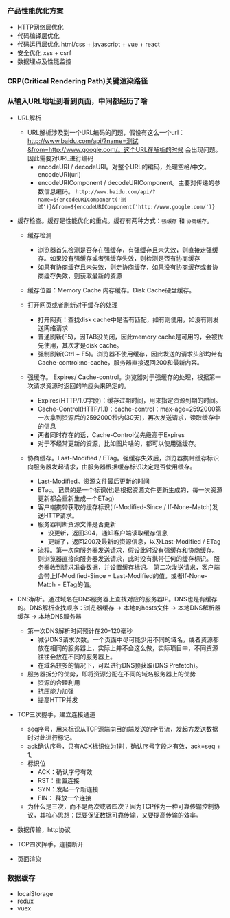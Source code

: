 ### 产品性能优化方案
- HTTP网络层优化
- 代码编译层优化
- 代码运行层优化 html/css + javascript + vue + react
- 安全优化 xss + csrf
- 数据埋点及性能监控

### CRP(Critical Rendering Path)关键渲染路径

### 从输入URL地址到看到页面，中间都经历了啥
- URL解析
  + URL解析涉及到一个URL编码的问题，假设有这么一个url：http://www.baidu.com/api/?name=测试&from=http://www.google.com/。这个URL在解析的时候
  会出现问题。因此需要对URL进行编码
    + encodeURI / decodeURI。对整个URL的编码，处理空格/中文。encodeURI(url)
    + encodeURIComponent / decodeURIComponent。主要对传递的参数信息编码。
    `http://www.baidu.com/api/?name=${encodeURIComponent('测试')}&from=${encodeURIComponent('http://www.google.com/')}`

- 缓存检查。缓存是性能优化的重点。缓存有两种方式：`强缓存` 和 `协商缓存`。
  + 缓存检测
    + 浏览器首先检测是否存在强缓存，有强缓存且未失效，则直接走强缓存。如果没有强缓存或者强缓存失效，则检测是否有协商缓存
    + 如果有协商缓存且未失效，则走协商缓存，如果没有协商缓存或者协商缓存失效，则获取最新的资源
    
  + 缓存位置：Memory Cache 内存缓存。Disk Cache硬盘缓存。
  
  + 打开网页或者刷新对于缓存的处理
    + 打开网页：查找disk cache中是否有匹配，如有则使用，如没有则发送网络请求
    + 普通刷新(F5)，因TAB没关闭，因此memory cache是可用的，会被优先使用，其次才是disk cache。
    + 强制刷新(Ctrl + F5)。浏览器不使用缓存，因此发送的请求头部均带有Cache-control:no-cache，服务器直接返回200和最新内容。
 
  + 强缓存。 Expires/ Cache-control。浏览器对于强缓存的处理，根据第一次请求资源时返回的响应头来确定的。
    + Expires(HTTP/1.0字段)：缓存过期时间，用来指定资源到期的时间。
    + Cache-Control(HTTP/1.1)：cache-control：max-age=2592000第一次拿到资源后的2592000秒内(30天)，再次发送请求，读取缓存中的信息
    + 两者同时存在的话，Cache-Control优先级高于Expires
    + 对于不经常更新的资源，比如图片啥的，都可以使用强缓存。
    
  + 协商缓存。Last-Modified / ETag。强缓存失效后，浏览器携带缓存标识向服务器发起请求，由服务器根据缓存标识决定是否使用缓存。
    + Last-Modified。资源文件最后更新的时间
    + ETag。记录的是一个标识(也是根据资源文件更新生成的，每一次资源更新都会重新生成一个ETag)
    + 客户端携带获取的缓存标识(If-Modified-Since / If-None-Match)发送HTTP请求。
    + 服务器判断资源文件是否更新
      + 没更新，返回304，通知客户端读取缓存信息
      + 更新了，返回200及最新的资源信息，以及Last-Modified / ETag
    + 流程。第一次向服务器发送请求，假设此时没有强缓存和协商缓存。则浏览器直接向服务器发送请求，此时没有携带任何的缓存标识。
    服务器收到请求准备数据，并设置缓存标识。
    第二次发送请求，客户端会带上If-Modified-Since = Last-Modified的值。或者If-None-Match = ETag的值。

- DNS解析。通过域名在DNS服务器上查找对应的服务器IP。DNS也是有缓存的。DNS解析查找顺序：浏览器缓存 -> 本地的hosts文件 -> 本地DNS解析器缓存 -> 本地DNS服务器
  + 第一次DNS解析时间预计在20-120毫秒
    + 减少DNS请求次数。一个页面中尽可能少用不同的域名，或者资源都放在相同的服务器上，实际上并不会这么做，实际项目中，不同资源往往会放在不同的服务器上。
    + 在域名较多的情况下，可以进行DNS预获取(DNS Prefetch)。<link rel="dns-prefetch" href="//img10.360buyimg.com" />
  + 服务器拆分的优势，即将资源分配在不同的域名服务器上的优势
    + 资源的合理利用
    + 抗压能力加强
    + 提高HTTP并发
    
- TCP三次握手，建立连接通道
  + seq序号，用来标识从TCP源端向目的端发送的字节流，发起方发送数据时对此进行标记。
  + ack确认序号，只有ACK标识位为1时，确认序号字段才有效，ack=seq + 1。
  + 标识位
    + ACK：确认序号有效
    + RST：重置连接
    + SYN：发起一个新连接
    + FIN： 释放一个连接 
  + 为什么是三次，而不是两次或者四次？因为TCP作为一种可靠传输控制协议，其核心思想：既要保证数据可靠传输，又要提高传输的效率。
  
- 数据传输，http协议

- TCP四次挥手，连接断开

- 页面渲染
  
### 数据缓存
- localStorage
- redux
- vuex
